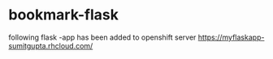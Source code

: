 # bookmark-flask
following flask -app has been added to openshift server 
https://myflaskapp-sumitgupta.rhcloud.com/

